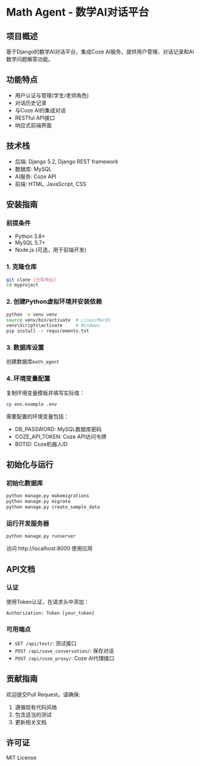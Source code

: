 # Math Agent - 数学AI对话平台

## 项目概述
基于Django的数学AI对话平台，集成Coze AI服务，提供用户管理、对话记录和AI数学问题解答功能。

## 功能特点
- 用户认证与管理(学生/老师角色)
- 对话历史记录
- 与Coze AI的集成对话
- RESTful API接口
- 响应式前端界面

## 技术栈
- 后端: Django 5.2, Django REST framework
- 数据库: MySQL
- AI服务: Coze API
- 前端: HTML, JavaScript, CSS

## 安装指南

### 前提条件
- Python 3.8+
- MySQL 5.7+
- Node.js (可选，用于前端开发)

### 1. 克隆仓库
```bash
git clone [仓库地址]
cd myproject
```

### 2. 创建Python虚拟环境并安装依赖
```bash
python -m venv venv
source venv/bin/activate  # Linux/MacOS
venv\Scripts\activate     # Windows
pip install -r requirements.txt
```

### 3. 数据库设置
创建数据库`math_agent`

### 4. 环境变量配置
复制环境变量模板并填写实际值：
```bash
cp env.example .env
```

需要配置的环境变量包括：
- DB_PASSWORD: MySQL数据库密码
- COZE_API_TOKEN: Coze API访问令牌
- BOTID: Coze机器人ID

## 初始化与运行

### 初始化数据库
```bash
python manage.py makemigrations
python manage.py migrate
python manage.py create_sample_data
```

### 运行开发服务器
```bash
python manage.py runserver
```

访问 http://localhost:8000 使用应用

## API文档

### 认证
使用Token认证，在请求头中添加：
```
Authorization: Token [your_token]
```

### 可用端点
- `GET /api/test/`: 测试接口
- `POST /api/save_conversation/`: 保存对话
- `POST /api/coze_proxy/`: Coze AI代理接口

## 贡献指南
欢迎提交Pull Request。请确保:
1. 遵循现有代码风格
2. 包含适当的测试
3. 更新相关文档

## 许可证
MIT License
